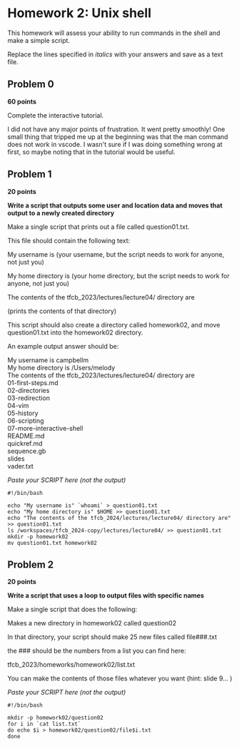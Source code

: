 # Homework 2: Unix shell

This homework will assess your ability to run commands in the shell and make a simple script.

Replace the lines specified in _italics_ with your answers and save as a text file.


## Problem 0

**60 points**

Complete the interactive tutorial.

I did not have any major points of frustration. It went pretty smoothly! One small thing that tripped me up at the beginning was that the man command does not work in vscode. I wasn't sure if I was doing something wrong at first, so maybe noting that in the tutorial would be useful.

## Problem 1

**20 points**

**Write a script that outputs some user and location data and moves that output to a newly created directory**

Make a single script that prints out a file called question01.txt.

This file should contain the following text:

  My username is (your username, but the script needs to work for anyone, not just you)

  My home directory is (your home directory, but the script needs to work for anyone, not just you)

  The contents of the tfcb_2023/lectures/lecture04/ directory are

  (prints the contents of that directory)

This script should also create a directory called homework02, and move question01.txt into the homework02 directory.

An example output answer should be:

My username is campbellm <br>
My home directory is /Users/melody <br>
The contents of the tfcb_2023/lectures/lecture04/ directory are<br>
01-first-steps.md<br>
02-directories<br>
03-redirection<br>
04-vim<br>
05-history<br>
06-scripting<br>
07-more-interactive-shell<br>
README.md<br>
quickref.md<br>
sequence.gb<br>
slides<br>
vader.txt<br>

_Paste your SCRIPT here (not the output)_

```
#!/bin/bash

echo "My username is" `whoami` > question01.txt
echo "My home directory is" $HOME >> question01.txt
echo "The contents of the tfcb_2024/lectures/lecture04/ directory are" >> question01.txt
ls /workspaces/tfcb_2024-copy/lectures/lecture04/ >> question01.txt
mkdir -p homework02
mv question01.txt homework02
```

## Problem 2

**20 points**

**Write a script that uses a loop to output files with specific names**


Make a single script that does the following:

Makes a new directory in homework02 called question02

In that directory, your script should make 25 new files called
file###.txt

the ### should be the numbers from a list you can find here:

tfcb_2023/homeworks/homework02/list.txt

You can make the contents of those files whatever you want (hint: slide 9... )

_Paste your SCRIPT here (not the output)_

```
#!/bin/bash

mkdir -p homework02/question02
for i in `cat list.txt`
do echo $i > homework02/question02/file$i.txt
done
```